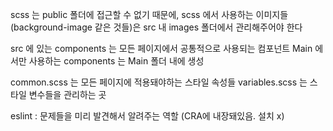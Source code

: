 scss 는 public 폴더에 접근할 수 없기 때문에,
scss 에서 사용하는 이미지들(background-image 같은 것들)은 src 내 images 폴더에서
관리해주어야 한다

src 에 있는 components 는 모든 페이지에서 공통적으로 사용되는 컴포넌트
Main 에서만 사용하는 components 는 Main 폴더 내에 생성

common.scss 는 모든 페이지에 적용돼야하는 스타일 속성들
variables.scss 는 스타일 변수들을 관리하는 곳

eslint : 문제들을 미리 발견해서 알려주는 역할 (CRA에 내장돼있음. 설치 x)
